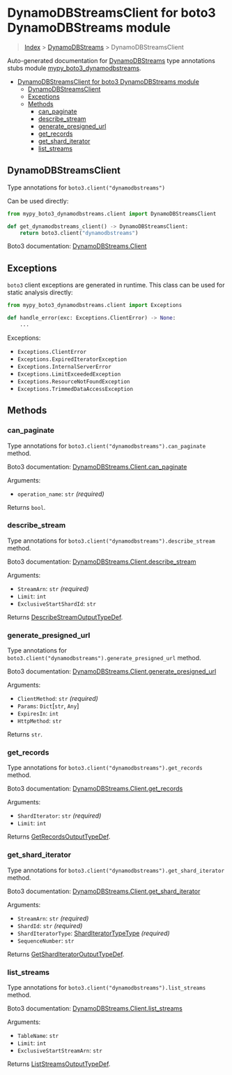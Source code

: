 # DynamoDBStreamsClient for boto3 DynamoDBStreams module

> [Index](..) > [DynamoDBStreams](.) > DynamoDBStreamsClient

Auto-generated documentation for
[DynamoDBStreams](https://boto3.amazonaws.com/v1/documentation/api/1.17.75/reference/services/dynamodbstreams.html#DynamoDBStreams)
type annotations stubs module
[mypy_boto3_dynamodbstreams](https://pypi.org/project/mypy-boto3-dynamodbstreams/).

- [DynamoDBStreamsClient for boto3 DynamoDBStreams module](#dynamodbstreamsclient-for-boto3-dynamodbstreams-module)
  - [DynamoDBStreamsClient](#dynamodbstreamsclient)
  - [Exceptions](#exceptions)
  - [Methods](#methods)
    - [can_paginate](#can_paginate)
    - [describe_stream](#describe_stream)
    - [generate_presigned_url](#generate_presigned_url)
    - [get_records](#get_records)
    - [get_shard_iterator](#get_shard_iterator)
    - [list_streams](#list_streams)

## DynamoDBStreamsClient

Type annotations for `boto3.client("dynamodbstreams")`

Can be used directly:

```python
from mypy_boto3_dynamodbstreams.client import DynamoDBStreamsClient

def get_dynamodbstreams_client() -> DynamoDBStreamsClient:
    return boto3.client("dynamodbstreams")
```

Boto3 documentation:
[DynamoDBStreams.Client](https://boto3.amazonaws.com/v1/documentation/api/1.17.75/reference/services/dynamodbstreams.html#DynamoDBStreams.Client)

## Exceptions

`boto3` client exceptions are generated in runtime. This class can be used for
static analysis directly:

```python
from mypy_boto3_dynamodbstreams.client import Exceptions

def handle_error(exc: Exceptions.ClientError) -> None:
    ...
```

Exceptions:

- `Exceptions.ClientError`
- `Exceptions.ExpiredIteratorException`
- `Exceptions.InternalServerError`
- `Exceptions.LimitExceededException`
- `Exceptions.ResourceNotFoundException`
- `Exceptions.TrimmedDataAccessException`

## Methods

### can_paginate

Type annotations for `boto3.client("dynamodbstreams").can_paginate` method.

Boto3 documentation:
[DynamoDBStreams.Client.can_paginate](https://boto3.amazonaws.com/v1/documentation/api/1.17.75/reference/services/dynamodbstreams.html#DynamoDBStreams.Client.can_paginate)

Arguments:

- `operation_name`: `str` *(required)*

Returns `bool`.

### describe_stream

Type annotations for `boto3.client("dynamodbstreams").describe_stream` method.

Boto3 documentation:
[DynamoDBStreams.Client.describe_stream](https://boto3.amazonaws.com/v1/documentation/api/1.17.75/reference/services/dynamodbstreams.html#DynamoDBStreams.Client.describe_stream)

Arguments:

- `StreamArn`: `str` *(required)*
- `Limit`: `int`
- `ExclusiveStartShardId`: `str`

Returns
[DescribeStreamOutputTypeDef](./type_defs.md#describestreamoutputtypedef).

### generate_presigned_url

Type annotations for `boto3.client("dynamodbstreams").generate_presigned_url`
method.

Boto3 documentation:
[DynamoDBStreams.Client.generate_presigned_url](https://boto3.amazonaws.com/v1/documentation/api/1.17.75/reference/services/dynamodbstreams.html#DynamoDBStreams.Client.generate_presigned_url)

Arguments:

- `ClientMethod`: `str` *(required)*
- `Params`: `Dict`\[`str`, `Any`\]
- `ExpiresIn`: `int`
- `HttpMethod`: `str`

Returns `str`.

### get_records

Type annotations for `boto3.client("dynamodbstreams").get_records` method.

Boto3 documentation:
[DynamoDBStreams.Client.get_records](https://boto3.amazonaws.com/v1/documentation/api/1.17.75/reference/services/dynamodbstreams.html#DynamoDBStreams.Client.get_records)

Arguments:

- `ShardIterator`: `str` *(required)*
- `Limit`: `int`

Returns [GetRecordsOutputTypeDef](./type_defs.md#getrecordsoutputtypedef).

### get_shard_iterator

Type annotations for `boto3.client("dynamodbstreams").get_shard_iterator`
method.

Boto3 documentation:
[DynamoDBStreams.Client.get_shard_iterator](https://boto3.amazonaws.com/v1/documentation/api/1.17.75/reference/services/dynamodbstreams.html#DynamoDBStreams.Client.get_shard_iterator)

Arguments:

- `StreamArn`: `str` *(required)*
- `ShardId`: `str` *(required)*
- `ShardIteratorType`:
  [ShardIteratorTypeType](./literals.md#sharditeratortypetype) *(required)*
- `SequenceNumber`: `str`

Returns
[GetShardIteratorOutputTypeDef](./type_defs.md#getsharditeratoroutputtypedef).

### list_streams

Type annotations for `boto3.client("dynamodbstreams").list_streams` method.

Boto3 documentation:
[DynamoDBStreams.Client.list_streams](https://boto3.amazonaws.com/v1/documentation/api/1.17.75/reference/services/dynamodbstreams.html#DynamoDBStreams.Client.list_streams)

Arguments:

- `TableName`: `str`
- `Limit`: `int`
- `ExclusiveStartStreamArn`: `str`

Returns [ListStreamsOutputTypeDef](./type_defs.md#liststreamsoutputtypedef).
